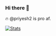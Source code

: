 ### Hi there 👋

🔥 @priyesh2 is pro af.

[![Stats](https://github-readme-stats.vercel.app/api?username=AmrishR&show_icons=true&theme=radical)](https://github.com/AmrishR)



